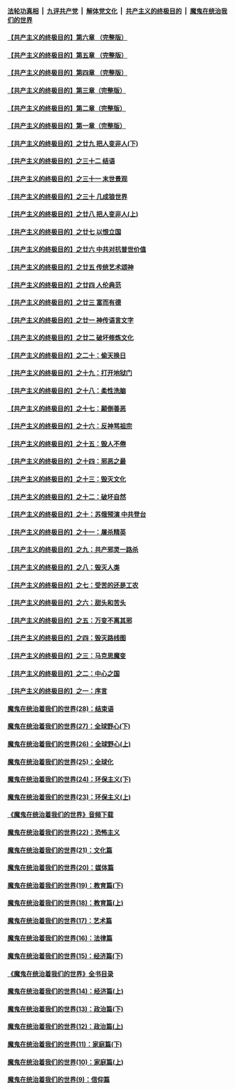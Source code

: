 ####  [法轮功真相](../../../../basic/blob/master/README.md?t=04220531) &nbsp;|&nbsp; [九评共产党](../../../../9ping.md/blob/master/README.md?t=04220531) &nbsp;|&nbsp; [解体党文化](../../../../jtdwh.md/blob/master/README.md?t=04220531)  &nbsp;|&nbsp; [共产主义的终极目的](../../../../gczydzjmd.md/blob/master/README.md?t=04220531) &nbsp;|&nbsp; [魔鬼在统治我们的世界](../../../../mgztzwmdsj.md/blob/master/README.md?t=04220531) 

#### [【共产主义的终极目的】第六章 （完整版）](../pages/nsc422/n11428913.md?t=04220531) 

#### [【共产主义的终极目的】第五章 （完整版）](../pages/nsc422/n11428912.md?t=04220531) 

#### [【共产主义的终极目的】第四章 （完整版）](../pages/nsc422/n11428907.md?t=04220531) 

#### [【共产主义的终极目的】第三章（完整版）](../pages/nsc422/n11428848.md?t=04220531) 

#### [【共产主义的终极目的】第二章（完整版）](../pages/nsc422/n11428831.md?t=04220531) 

#### [【共产主义的终极目的】第一章（完整版）](../pages/nsc422/n11417651.md?t=04220531) 

#### [【共产主义的终极目的】之廿九 把人变非人(下)](../pages/nsc422/n11344140.md?t=04220531) 

#### [【共产主义的终极目的】之三十二 结语](../pages/nsc422/n11360535.md?t=04220531) 

#### [【共产主义的终极目的】之三十一 末世景观](../pages/nsc422/n11351129.md?t=04220531) 

#### [【共产主义的终极目的】之三十 几成狼世界](../pages/nsc422/n11348280.md?t=04220531) 

#### [【共产主义的终极目的】之廿八 把人变非人(上)](../pages/nsc422/n11340492.md?t=04220531) 

#### [【共产主义的终极目的】之廿七 以恨立国](../pages/nsc422/n11336944.md?t=04220531) 

#### [【共产主义的终极目的】之廿六 中共对抗普世价值](../pages/nsc422/n11324785.md?t=04220531) 

#### [【共产主义的终极目的】之廿五 传统艺术颂神](../pages/nsc422/n11296396.md?t=04220531) 

#### [【共产主义的终极目的】之廿四 人伦典范](../pages/nsc422/n11296397.md?t=04220531) 

#### [【共产主义的终极目的】之廿三 富而有德](../pages/nsc422/n11283598.md?t=04220531) 

#### [【共产主义的终极目的】之廿一 神传语言文字](../pages/nsc422/n11263265.md?t=04220531) 

#### [【共产主义的终极目的】之廿二 破坏修炼文化](../pages/nsc422/n11245728.md?t=04220531) 

#### [【共产主义的终极目的】之二十：偷天换日](../pages/nsc422/n11238846.md?t=04220531) 

#### [【共产主义的终极目的】之十九：打开地狱门](../pages/nsc422/n11206376.md?t=04220531) 

#### [【共产主义的终极目的】之十八：柔性洗脑](../pages/nsc422/n11199994.md?t=04220531) 

#### [【共产主义的终极目的】之十七：颠倒善恶](../pages/nsc422/n11179782.md?t=04220531) 

#### [【共产主义的终极目的】之十六：反神骂祖宗](../pages/nsc422/n11166798.md?t=04220531) 

#### [【共产主义的终极目的】之十五：毁人不倦](../pages/nsc422/n11166792.md?t=04220531) 

#### [【共产主义的终极目的】之十四：邪恶之最](../pages/nsc422/n11150249.md?t=04220531) 

#### [【共产主义的终极目的】之十三：毁灭文化](../pages/nsc422/n11135227.md?t=04220531) 

#### [【共产主义的终极目的】之十二：破坏自然](../pages/nsc422/n11135214.md?t=04220531) 

#### [【共产主义的终极目的】之十：苏俄预演 中共登台](../pages/nsc422/n11118424.md?t=04220531) 

#### [【共产主义的终极目的】之十一：屠杀精英](../pages/nsc422/n11118442.md?t=04220531) 

#### [【共产主义的终极目的】之九：共产邪灵一路杀](../pages/nsc422/n11114139.md?t=04220531) 

#### [【共产主义的终极目的】之八：毁灭人类](../pages/nsc422/n11108503.md?t=04220531) 

#### [【共产主义的终极目的】之七：受苦的还是工农](../pages/nsc422/n11101809.md?t=04220531) 

#### [【共产主义的终极目的】之六：甜头和苦头](../pages/nsc422/n11096971.md?t=04220531) 

#### [【共产主义的终极目的】之五：万变不离其邪](../pages/nsc422/n11091285.md?t=04220531) 

#### [【共产主义的终极目的】之四：毁灭路线图](../pages/nsc422/n11086284.md?t=04220531) 

#### [【共产主义的终极目的】之三：马克思魔变](../pages/nsc422/n11061941.md?t=04220531) 

#### [【共产主义的终极目的】之二：中心之国](../pages/nsc422/n11047728.md?t=04220531) 

#### [【共产主义的终极目的】之一：序言](../pages/nsc422/n11086077.md?t=04220531) 

#### [魔鬼在统治着我们的世界(28)：结束语](../pages/nsc422/n10936246.md?t=04220531) 

#### [魔鬼在统治着我们的世界(27)：全球野心(下)](../pages/nsc422/n10928319.md?t=04220531) 

#### [魔鬼在统治着我们的世界(26)：全球野心(上)](../pages/nsc422/n10900318.md?t=04220531) 

#### [魔鬼在统治着我们的世界(25)：全球化](../pages/nsc422/n10788205.md?t=04220531) 

#### [魔鬼在统治着我们的世界(24)：环保主义(下)](../pages/nsc422/n10695307.md?t=04220531) 

#### [魔鬼在统治着我们的世界(23)：环保主义(上)](../pages/nsc422/n10688613.md?t=04220531) 

#### [《魔鬼在统治着我们的世界》音频下载](../pages/nsc422/n10635553.md?t=04220531) 

#### [魔鬼在统治着我们的世界(22)：恐怖主义](../pages/nsc422/n10614727.md?t=04220531) 

#### [魔鬼在统治着我们的世界(21)：文化篇](../pages/nsc422/n10597706.md?t=04220531) 

#### [魔鬼在统治着我们的世界(20)：媒体篇](../pages/nsc422/n10586579.md?t=04220531) 

#### [魔鬼在统治着我们的世界(19)：教育篇(下)](../pages/nsc422/n10564808.md?t=04220531) 

#### [魔鬼在统治着我们的世界(18)：教育篇(上)](../pages/nsc422/n10526970.md?t=04220531) 

#### [魔鬼在统治着我们的世界(17)：艺术篇](../pages/nsc422/n10499093.md?t=04220531) 

#### [魔鬼在统治着我们的世界(16)：法律篇](../pages/nsc422/n10485969.md?t=04220531) 

#### [魔鬼在统治着我们的世界(15)：经济篇(下)](../pages/nsc422/n10469975.md?t=04220531) 

#### [《魔鬼在统治着我们的世界》全书目录](../pages/nsc422/n10464261.md?t=04220531) 

#### [魔鬼在统治着我们的世界(14)：经济篇(上)](../pages/nsc422/n10457370.md?t=04220531) 

#### [魔鬼在统治着我们的世界(13)：政治篇(下)](../pages/nsc422/n10448270.md?t=04220531) 

#### [魔鬼在统治着我们的世界(12)：政治篇(上)](../pages/nsc422/n10444576.md?t=04220531) 

#### [魔鬼在统治着我们的世界(11)：家庭篇(下)](../pages/nsc422/n10440961.md?t=04220531) 

#### [魔鬼在统治着我们的世界(10)：家庭篇(上)](../pages/nsc422/n10435448.md?t=04220531) 

#### [魔鬼在统治着我们的世界(9)：信仰篇](../pages/nsc422/n10432159.md?t=04220531) 

